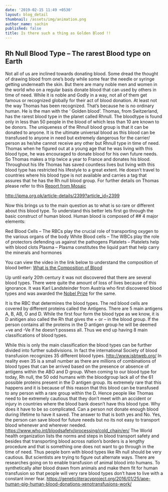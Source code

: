 ```yaml
---
date: '2019-02-15 11:49 +0530'
layout: blog_detail
thumbnail: /assets/img/animation.png
author_name: sachin
published: false
title: Is there such a thing as Golden Blood !!
---
```

## Rh Null Blood Type – The rarest Blood type on Earth

Not all of us are inclined towards donating blood. Some dread the thought of drawing blood from one’s body while some fear the needle or syringe getting underneath the skin. But there are many noble men and women in the world who on a regular basis donate blood that can used by others in time of need. While it is noble and Godly in a way, not all of them get famous or recognized globally for their act of blood donation. At least not the way Thomas has been recognized. That’s because he is no ordinary human. He is the man with the ‘ Golden blood’. Thomas, from Switzerland, has the rarest blood type in the planet called Rhnull. The bloodtype is found only in less than 50 people in the blood of which less than 10 are known to be donors. The uniqueness of the Rhnull blood group is that it can be donated to anyone. It is the ultimate universal blood as this blood can be transfused to anyone in need but extremely dangerous for the carrier/ person as he/she cannot receive any other but Rhnull type in time of need.
Thomas when he figured out at a young age that he was living with this blood type, he was encouraged to donate blood for his own future needs. So Thomas makes a trip twice a year to France and donates his blood. Throughout his life Thomas has saved countless lives but living with this blood type has restricted his lifestyle to a great extent. He doesn’t travel to countries where his blood type is not available and carries a tag that assures that he has the Rh null blood group. For further details on Thomas please refer to this [Report from Mosaic](https://mosaicscience.com/story/man-golden-blood/)

http://jpma.org.pk/article-details/2399?article_id=2399

Now this brings us to the main question as to what is so rare or different about this blood type. To understand this better lets first go through the basic construct of human blood. Human blood is composed of ## 4 major elements:

Red Blood Cells – The RBCs play the crucial role of transporting oxygen to the various organs of the body
White Blood cells – The WBCs play the role of protectors defending us against the pathogens
Platelets – Platelets help with blood clots 
Plasma – Plasma constitutes the liquid part that help carry the minerals and hormones

You can view the video in the link below to understand the composition of blood better:
[What is the Composition of Blood](https://study.com/academy/lesson/what-is-the-composition-of-blood.html)

Up until early 20th century it was not discovered that there are several blood types. There were quite the amount of loss of lives because of this ignorance. It was Karl Landsteinder from Austria who first discovered blood types and was awarded the [Nobel Prize](https://www.nobelprize.org/prizes/medicine/1930/landsteiner/biographical/) for the same.

It is the RBC that determines the blood types. The red blood cells are covered by different proteins called the Antigens. There are 5 main antigens A, B, AB, O and D. While the first four form the blood type as we know, it is D anitigen also called the Rh that gives the + or – in the blood group. If the person contains all the proteins in the D antigen group he will be deemed +ve and -Ve if he doesn’t possess all. Thus we end up having 8 main classifications of blood types.

While this is only the main classification the blood types can be further divided into further subdivisions. In fact the international Society of blood transfusion recognizes 35 different blood types. http://www.isbtweb.org/
In reality even 35 is a small number as there are millions of combinations of blood types that can be arrived based on the presence or absence of antigens within the ABO and D group.
When coming to our blood type for today, Rh null, the 50 odd humans with the bloodgroup lack all of the 61 possible proteins present in the D antigen group. Its extremely rare that this happens and it is because of this reason that this blood can be transfused to any person with a rare group within the D. Hence people like Thomas need to be extremely cautious that they don’t meet with an accident or injury in countries where the blood bank doesn’t have this blood type.
Why does it have to be so complicated. Can a person not donate enough blood during lifetime to have it saved. The answer to that is both yes and No. Yes, the person can save blood for future needs but no its not easy to transport blood whenever and wherever needed.
https://www.who.int/bloodsafety/processing/cold_chain/en/
The World health organization lists the norms and steps in blood transport safety and besides that transporting blood across nation’s borders is a lengthy procedure and that is something one does not want to go through in the time of need. Thus people born with blood types like Rh null should be very cautious.
But scientists are trying to figure out alternate ways. There are researches going on to enable transfusion of animal blood into humans. To synthetically alter blood drawn from animals and make them fit for human transfusion so that people will very rare blood types don’t have to live with a constant inner fear. https://geneticliteracyproject.org/2016/01/25/ape-human-pig-human-blood-donations-xenotransfusions-work/

